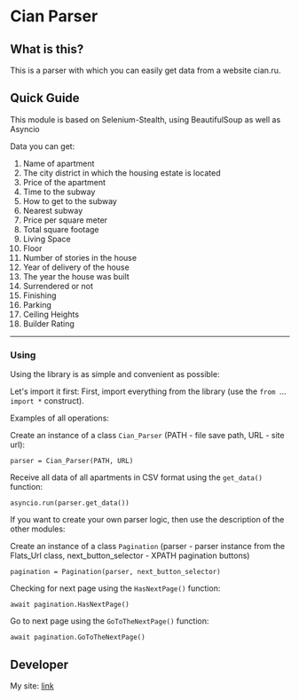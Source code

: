 # Cian Parser #

## What is this? ##
This is a parser with which you can easily get data from a website cian.ru.

## Quick Guide ##
This module is based on Selenium-Stealth, using BeautifulSoup as well as Asyncio

Data you can get:
1) Name of apartment
2) The city district in which the housing estate is located
3) Price of the apartment             
4) Time to the subway
5) How to get to the subway          
6) Nearest subway             
7) Price per square meter             
8) Total square footage             
9) Living Space             
10) Floor             
11) Number of stories in the house             
12) Year of delivery of the house            
13) The year the house was built            
14) Surrendered or not             
15) Finishing             
16) Parking             
17) Ceiling Heights            
18) Builder Rating 

----------


### Using ###


Using the library is as simple and convenient as possible:

Let's import it first:
First, import everything from the library (use the `from `...` import *` construct).

Examples of all operations:

Сreate an instance of a class `Cian_Parser` (PATH - file save path, URL - site url):

    parser = Cian_Parser(PATH, URL)

Receive all data of all apartments in CSV format using the `get_data()` function:

    asyncio.run(parser.get_data())

If you want to create your own parser logic, then use the description of the other modules:

Сreate an instance of a class `Pagination` (parser - parser instance from the Flats_Url class, next_button_selector - XPATH pagination buttons)

    pagination = Pagination(parser, next_button_selector)

Checking for next page using the `HasNextPage()` function:

    await pagination.HasNextPage()

Go to next page using the `GoToTheNextPage()` function:

    await pagination.GoToTheNextPage()



## Developer ##
My site: [link](https://y-a-r-i-k.github.io/)
